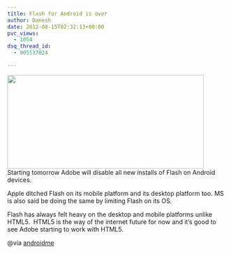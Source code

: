 ```yaml
---
title: Flash for Android is over
author: Danesh
date: 2012-08-15T02:32:13+00:00
pvc_views:
  - 1054
dsq_thread_id:
  - 905537024

---
```

<a href="/posts/flash-for-android-is-over/flash-logo-08-15-2012/" rel="attachment wp-att-3014"><img loading="lazy" class="alignnone size-medium wp-image-3014" title="flash-logo-08-15-2012" src="/wp-content/uploads/2012/08/flash-logo-08-15-2012-450x214.jpg" alt="" width="450" height="214" srcset="/wp-content/uploads/2012/08/flash-logo-08-15-2012-450x214.jpg 450w, /wp-content/uploads/2012/08/flash-logo-08-15-2012.jpg 630w" sizes="(max-width: 450px) 100vw, 450px" /></a>  
Starting tomorrow Adobe will disable all new installs of Flash on Android devices.

Apple ditched Flash on its mobile platform and its desktop platform too. MS is also said be doing the same by limiting Flash on its OS.

Flash has always felt heavy on the desktop and mobile platforms unlike HTML5.  HTML5 is the way of the internet future for now and it&#8217;s good to see Adobe starting to work with HTML5.

@via [androidme][1]

 [1]: http://androidandme.com/2012/08/news/flash-for-android-is-dead/